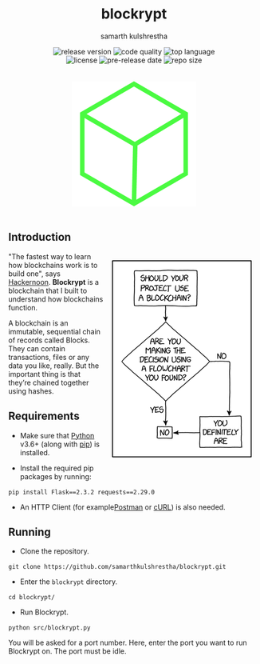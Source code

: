 <div align="center">
<h1>blockrypt</h1>

samarth kulshrestha

![release version](https://img.shields.io/github/v/release/samarthkulshrestha/blockrypt?color=%23a039fa&include_prereleases&style=for-the-badge)
![code quality](https://img.shields.io/codefactor/grade/github/samarthkulshrestha/blockrypt/main?style=for-the-badge)
![top language](https://img.shields.io/github/languages/top/samarthkulshrestha/blockrypt?color=%234877f7&style=for-the-badge)
<br>
![license](https://img.shields.io/github/license/samarthkulshrestha/blockrypt?color=%23f2e85a&style=for-the-badge)
![pre-release date](https://img.shields.io/github/release-date-pre/samarthkulshrestha/blockrypt?color=%23f76ad4&style=for-the-badge)
![repo size](https://img.shields.io/github/repo-size/samarthkulshrestha/blockrypt?color=%2346d4a0&style=for-the-badge)
<br/><br/><br/>
![blockrypt logo](assets/blockrypt.png)
<br/><br>
</div>

## Introduction

<img src="assets/xkcd_blockchain.png" align="right" style="margin: 16px;" />

"The fastest way to learn how blockchains work is to build one", says
[Hackernoon](https://hackernoon.com/). **Blockrypt** is a blockchain that I
built to understand how blockchains function.

A blockchain is an immutable, sequential chain of records called Blocks.
They can contain transactions, files or any data you like, really. But the
important thing is that they’re chained together using hashes.

## Requirements

+ Make sure that [Python](https://www.python.org/) v3.6+ (along with
[pip](https://pypi.org/project/pip/)) is installed.

+ Install the required pip packages by running:

```
pip install Flask==2.3.2 requests==2.29.0
```

+ An HTTP Client (for example[Postman](https://www.postman.com/downloads/) or
[cURL](https://curl.se/)) is also needed.

## Running

+ Clone the repository.

```
git clone https://github.com/samarthkulshrestha/blockrypt.git
```

+ Enter the `blockrypt` directory.

```
cd blockrypt/
```

+ Run Blockrypt.

```
python src/blockrypt.py
```

You will be asked for a port number. Here, enter the port you want to run
Blockrypt on. The port must be idle.
